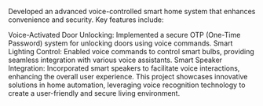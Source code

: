 Developed an advanced voice-controlled smart home system that enhances convenience and security. Key features include:

Voice-Activated Door Unlocking: Implemented a secure OTP (One-Time Password) system for unlocking doors using voice commands.
Smart Lighting Control: Enabled voice commands to control smart bulbs, providing seamless integration with various voice assistants.
Smart Speaker Integration: Incorporated smart speakers to facilitate voice interactions, enhancing the overall user experience.
This project showcases innovative solutions in home automation, leveraging voice recognition technology to create a user-friendly and secure living environment.
